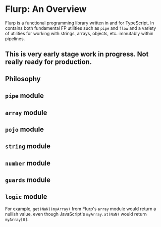 # Flurp: An Overview

Flurp is a functional programming library written in and for TypeScript. In contains both fundamental FP utilities such as `pipe` and `flow` and a variety of utilities for working with strings, arrays, objects, etc. immutably within pipelines.

## This is very early stage work in progress. Not really ready for production.

## Philosophy

## `pipe` module

## `array` module

## `pojo` module

## `string` module

## `number` module

## `guards` module

## `logic` module

For example, `get(NaN)(myArray)` from Flurp's `array` module would return a nullish value, even though JavaScript's `myArray.at(NaN)` would return `myArray[0]`. 